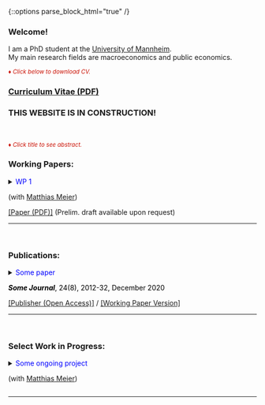 {::options parse_block_html="true" /}

### Welcome!

I am a PhD student at the [University of Mannheim](https://www.vwl.uni-mannheim.de/en/). \
My main research fields are macroeconomics and public economics.

<font color="scarlet"><i><small>&diams; Click below to download CV.</small></i></font> 
### [Curriculum Vitae (PDF)](CV.pdf)

### THIS WEBSITE IS IN CONSTRUCTION!

<br>

<font color="scarlet"><i><small>&diams; Click title to see abstract.</small></i></font>  

### Working Papers:
<details>
  <summary markdown="span"><font color="blue">WP 1</font>
    
  (with <a href="https://sites.google.com/site/matthias1meier1/" target="_blank">Matthias Meier</a>)</summary>
  
  | **Abstract**          |
  |:---------------------------|
  | Some abstract. |
  
 </details>
 <a href="https://" target="_blank"><u>[Paper (PDF)]</u></a> (Prelim. draft available upon request)
 
----

<br>
 
### Publications:

<details>
  <summary markdown="span"><font color="blue">Some paper</font>
    
  <font color="black"><b><i>Some Journal</i></b>, 24(8), 2012-32, December 2020</font></summary>
  
  | **Abstract**          |
  |:---------------------------|
  | Some abstract again. |
  
  </details>
  <a href="https://sites.google.com/site/matthias1meier1/" target="_blank"><u>[Publisher (Open Access)]</u></a> / <a href="https://lukas-hack.github.io/papers/SomePaper2.pdf" target="_blank"><u>[Working Paper Version]</u></a>
  
  ----

<br>

### Select Work in Progress:
<details>
  <summary markdown="span"><font color="blue">Some ongoing project</font>
  
  (with [Matthias Meier](https://sites.google.com/site/matthias1meier1/))</summary>
  
 </details>
 
 ----
 
